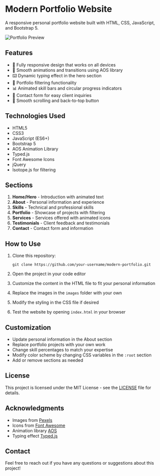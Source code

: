 # Modern Portfolio Website

A responsive personal portfolio website built with HTML, CSS, JavaScript, and Bootstrap 5.

![Portfolio Preview](images/portfolio-preview.png)

## Features

- 📱 Fully responsive design that works on all devices
- 💫 Smooth animations and transitions using AOS library
- ⌨️ Dynamic typing effect in the hero section
- 🧩 Portfolio filtering functionality
- 📊 Animated skill bars and circular progress indicators
- 📝 Contact form for easy client inquiries
- 🔼 Smooth scrolling and back-to-top button

## Technologies Used

- HTML5
- CSS3
- JavaScript (ES6+)
- Bootstrap 5
- AOS Animation Library
- Typed.js
- Font Awesome Icons
- jQuery
- Isotope.js for filtering

## Sections

1. **Home/Hero** - Introduction with animated text
2. **About** - Personal information and experience
3. **Skills** - Technical and professional skills
4. **Portfolio** - Showcase of projects with filtering
5. **Services** - Services offered with animated icons
6. **Testimonials** - Client feedback and testimonials
7. **Contact** - Contact form and information

## How to Use

1. Clone this repository:
   ```
   git clone https://github.com/your-username/modern-portfolio.git
   ```

2. Open the project in your code editor

3. Customize the content in the HTML file to fit your personal information

4. Replace the images in the `images` folder with your own

5. Modify the styling in the CSS file if desired

6. Test the website by opening `index.html` in your browser

## Customization

- Update personal information in the About section
- Replace portfolio projects with your own work
- Change skill percentages to match your expertise
- Modify color scheme by changing CSS variables in the `:root` section
- Add or remove sections as needed

## License

This project is licensed under the MIT License - see the [LICENSE](LICENSE) file for details.

## Acknowledgments

- Images from [Pexels](https://www.pexels.com/)
- Icons from [Font Awesome](https://fontawesome.com/)
- Animation library [AOS](https://michalsnik.github.io/aos/)
- Typing effect [Typed.js](https://github.com/mattboldt/typed.js/)

## Contact

Feel free to reach out if you have any questions or suggestions about this project! 